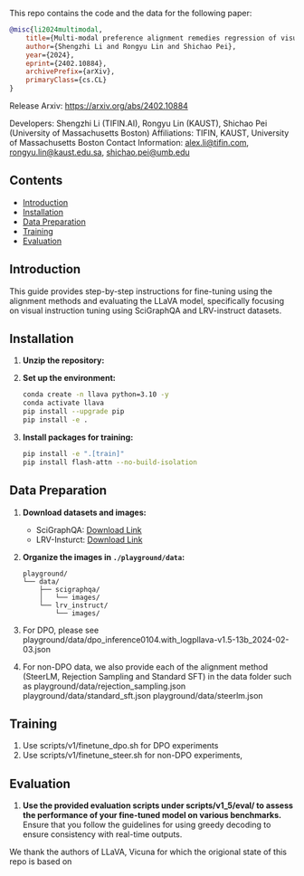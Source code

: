 This repo contains the code and the data for the following paper:

```bibtex
@misc{li2024multimodal,
    title={Multi-modal preference alignment remedies regression of visual instruction tuning on language model},
    author={Shengzhi Li and Rongyu Lin and Shichao Pei},
    year={2024},
    eprint={2402.10884},
    archivePrefix={arXiv},
    primaryClass={cs.CL}
}
```
Release Arxiv: https://arxiv.org/abs/2402.10884

Developers: Shengzhi Li (TIFIN.AI), Rongyu Lin (KAUST), Shichao Pei (University of Massachusetts Boston)
Affiliations: TIFIN, KAUST, University of Massachusetts Boston
Contact Information: alex.li@tifin.com, rongyu.lin@kaust.edu.sa, shichao.pei@umb.edu

## Contents

- [Introduction](#introduction)
- [Installation](#installation)
- [Data Preparation](#data-preparation)
- [Training](#training)
- [Evaluation](#evaluation)

## Introduction

This guide provides step-by-step instructions for fine-tuning using the alignment methods and evaluating the LLaVA model, specifically focusing on visual instruction tuning using SciGraphQA and LRV-instruct datasets.

## Installation

1. **Unzip the repository:**


2. **Set up the environment:**

    ```bash
    conda create -n llava python=3.10 -y
    conda activate llava
    pip install --upgrade pip
    pip install -e .
    ```

3. **Install packages for training:**

    ```bash
    pip install -e ".[train]"
    pip install flash-attn --no-build-isolation
    ```

## Data Preparation

1. **Download datasets and images:**
   - SciGraphQA: [Download Link](https://huggingface.co/datasets/alexshengzhili/SciGraphQA-295K-train)
   - LRV-Insturct: [Download Link](https://github.com/FuxiaoLiu/LRV-Instruction)

2. **Organize the images in `./playground/data`:**

    ```
    playground/
    └── data/
        ├── scigraphqa/
        │   └── images/
        └── lrv_instruct/
            └── images/
    ```

3. For DPO, please see playground/data/dpo_inference0104.with_logpllava-v1.5-13b_2024-02-03.json
4. For non-DPO data, we also provide each of the alignment method (SteerLM, Rejection Sampling and Standard SFT) in the data folder such as
playground/data/rejection_sampling.json
playground/data/standard_sft.json
playground/data/steerlm.json
## Training

1. Use scripts/v1/finetune_dpo.sh for DPO experiments
2. Use scripts/v1/finetune_steer.sh for non-DPO experiments, 


## Evaluation

1. **Use the provided evaluation scripts under scripts/v1_5/eval/ to assess the performance of your fine-tuned model on various benchmarks.** Ensure that you follow the guidelines for using greedy decoding to ensure consistency with real-time outputs.

We thank the authors of LLaVA, Vicuna for which the origional state of this repo is based on


